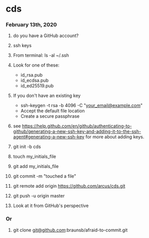 # cds

### February 13th, 2020

1. do you have a GitHub account?    
1. ssh keys    
1. From terminal: ls -al ~/.ssh    
1. Look for one of these:        
      * id_rsa.pub        
      * id_ecdsa.pub        
      * id_ed25519.pub
1. If you don't have an existing key    
      * ssh-keygen -t rsa -b 4096 -C "your_email@example.com"
      * Accept the default file location    
      * Create a secure passphrase
1. see https://help.github.com/en/github/authenticating-to-github/generating-a-new-ssh-key-and-adding-it-to-the-ssh-agent#generating-a-new-ssh-key for more about adding keys.

1. git init -b cds    
1. touch my_initials_file 
1. git add my_initials_file
1. git commit -m "touched a file"    
1. git remote add origin https://github.com/arcus/cds.git    
1. git push -u origin master    
1. Look at it from GitHub's perspective     

### Or

1. git clone git@github.com:braunsb/afraid-to-commit.git

